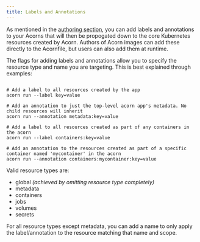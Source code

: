 ```yaml
---
title: Labels and Annotations
---
```


As mentioned in the [authoring section](authoring/labels), you can add labels and annotations to your Acorns that will then be propogated down to the core Kubernetes resources created by Acorn. Authors of Acorn images can add these directly to the Acornfile, but users can also add them at runtime.

The flags for adding labels and annotations allow you to specify the resource type and name you are targeting. This is best explained through examples:

```shell

# Add a label to all resources created by the app
acorn run --label key=value

# Add an annotation to just the top-level acorn app's metadata. No child resources will inherit
acorn run --annotation metadata:key=value

# Add a label to all resources created as part of any containers in the acorn
acorn run --label containers:key=value

# Add an annotation to the resources created as part of a specific container named 'mycontainer' in the acorn
acorn run --annotation containers:mycontainer:key=value
```

Valid resource types are:
- global _(achieved by omitting resource type completely)_
- metadata
- containers
- jobs
- volumes
- secrets

For all resource types except metadata, you can add a name to only apply the label/annotation to the resource matching that name and scope.
